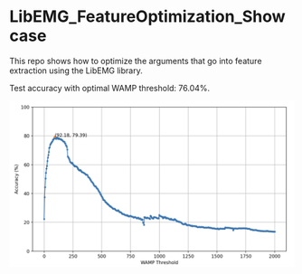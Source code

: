 # LibEMG_FeatureOptimization_Showcase
This repo shows how to optimize the arguments that go into feature extraction using the LibEMG library.

Test accuracy with optimal WAMP threshold: 76.04%.

![](wamp_ROC.png)
